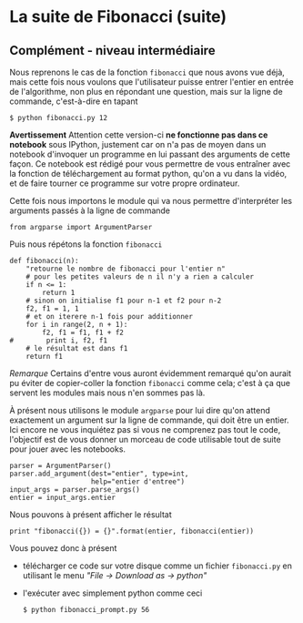 
# La suite de Fibonacci (suite)

## Complément - niveau intermédiaire

Nous reprenons le cas de la fonction `fibonacci` que nous avons vue déjà, mais
cette fois nous voulons que l'utilisateur puisse entrer l'entier en entrée de
l'algorithme, non plus en répondant une question, mais sur la ligne de commande,
c'est-à-dire en tapant

    $ python fibonacci.py 12

**Avertissement**
Attention cette version-ci **ne fonctionne pas dans ce notebook** sous IPython,
justement car on n'a pas de moyen dans un notebook d'invoquer un programme en
lui passant des arguments de cette façon. Ce notebook est rédigé pour vous
permettre de vous entraîner avec la fonction de téléchargement au format python,
qu'on a vu dans la vidéo, et de faire tourner ce programme sur votre propre
ordinateur.

Cette fois nous importons le module qui va nous permettre d'interpréter les
arguments passés à la ligne de commande


    from argparse import ArgumentParser

Puis nous répétons la fonction `fibonacci`


    def fibonacci(n):
        "retourne le nombre de fibonacci pour l'entier n"
        # pour les petites valeurs de n il n'y a rien a calculer
        if n <= 1: 
            return 1
        # sinon on initialise f1 pour n-1 et f2 pour n-2
        f2, f1 = 1, 1
        # et on iterere n-1 fois pour additionner
        for i in range(2, n + 1):
            f2, f1 = f1, f1 + f2
    #        print i, f2, f1
        # le résultat est dans f1
        return f1

*Remarque* Certains d'entre vous auront évidemment remarqué qu'on aurait pu
éviter de copier-coller la fonction `fibonacci` comme cela; c'est à ça que
servent les modules mais nous n'en sommes pas là.

À présent nous utilisons le module `argparse` pour lui dire qu'on attend
exactement un argument sur la ligne de commande, qui doit être un entier. Ici
encore ne vous inquiétez pas si vous ne comprenez pas tout le code, l'objectif
est de vous donner un morceau de code utilisable tout de suite pour jouer avec
les notebooks.


    parser = ArgumentParser()
    parser.add_argument(dest="entier", type=int, 
                        help="entier d'entree")
    input_args = parser.parse_args()
    entier = input_args.entier

Nous pouvons à présent afficher le résultat


    print "fibonacci({}) = {}".format(entier, fibonacci(entier))

Vous pouvez donc à présent
 * télécharger ce code sur votre disque comme un fichier `fibonacci.py` en
utilisant le menu *"File -> Download as -> python"*
 * l'exécuter avec simplement python comme ceci

     `$ python fibonacci_prompt.py 56`
